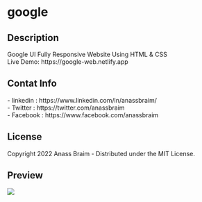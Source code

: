 # google
<h2> Description </h2>
Google UI Fully Responsive Website Using HTML &amp; CSS <br>
Live Demo: https://google-web.netlify.app

<h2> Contat Info </h2>
- linkedin : https://www.linkedin.com/in/anassbraim/ <br>
- Twitter : https://twitter.com/anassbraim <br>
- Facebook : https://www.facebook.com/anassbraim <br>

<h2> License </h2>
<p>Copyright 2022 Anass Braim - Distributed under the MIT License.
<br>
 <h2> Preview</h2>
<img src="https://pbs.twimg.com/media/Fh8A1FhXEAcU7ck?format=jpg&name=large"/>
